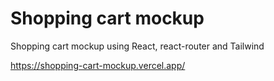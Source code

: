 # Shopping cart mockup

Shopping cart mockup using React, react-router and Tailwind

https://shopping-cart-mockup.vercel.app/
